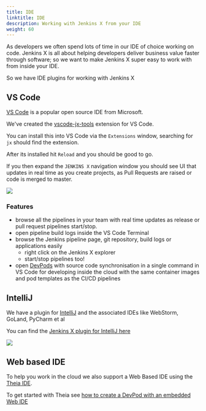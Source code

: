 ```yaml
---
title: IDE
linktitle: IDE
description: Working with Jenkins X from your IDE
weight: 60
---
```


As developers we often spend lots of time in our IDE of choice working on code. Jenkins X is all about helping developers deliver business value faster through software; so we want to make Jenkins X super easy to work with from inside your IDE.

So we have IDE plugins for working with Jenkins X

## VS Code

[VS Code](https://code.visualstudio.com/) is a popular open source IDE from Microsoft.

We've created the [vscode-jx-tools](https://github.com/jenkins-x/vscode-jx-tools) extension for VS Code.

You can install this into VS Code via the `Extensions` window, searching for `jx` should find the extension.

After its installed hit `Reload` and you should be good to go.

If you then expand the `JENKINS X` navigation window you should see UI that updates in real time as you create projects, as Pull Requests are raised or code is merged to master.

<img src="/images/vscode.png">

### Features

* browse all the pipelines in your team with real time updates as release or pull request pipelines start/stop.
* open pipeline build logs inside the VS Code Terminal
* browse the Jenkins pipeline page, git repository, build logs or applications easily
  * right click on the Jenkins X explorer
  * start/stop pipelines too! 
* open [DevPods](/docs/reference/devpods/) with source code synchronisation in a single command in VS Code for developing inside the cloud with the same container images and pod templates as the CI/CD pipelines  

## IntelliJ

We have a plugin for [IntelliJ](https://www.jetbrains.com/idea/) and the associated IDEs like WebStorm, GoLand, PyCharm et al

You can find the [Jenkins X plugin for IntelliJ here](https://plugins.jetbrains.com/plugin/11099-jenkins-x)

<img src="/images/intellij.png">


## Web based IDE

To help you work in the cloud we also support a Web Based IDE using  the [Theia IDE](https://www.theia-ide.org/).

To get started with Theia see [how to create a DevPod with an embedded Web IDE](/docs/reference/devpods/#using-theia-ide) 



